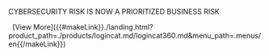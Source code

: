 <p class="headline-text">CYBERSECURITY RISK IS NOW A PRIORITIZED BUSINESS RISK</p>
 
[View More]({{#makeLink}}./landing.html?product_path=./products/logincat.md/logincat360.md&menu_path=.menus/en{{/makeLink}})